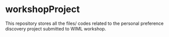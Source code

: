 # workshopProject
This repository stores all the files/ codes related to the personal preference discovery project submitted to WIML workshop. 
